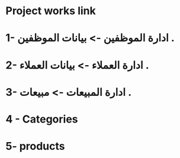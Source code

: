 # Project works link 
# 1- ادارة الموظفين -> بيانات الموظفين . 
# 2- ادارة العملاء -> بيانات العملاء . 
# 3- ادارة المبيعات -> مبيعات . 
# 4 - Categories
# 5- products
